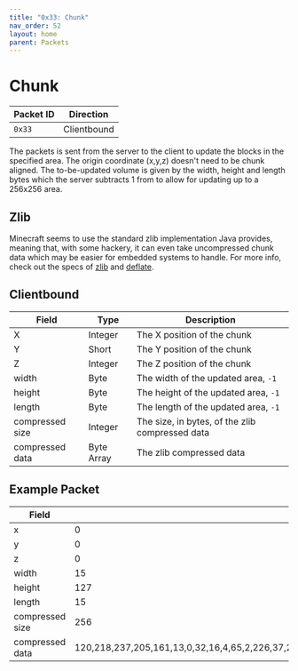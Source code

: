 ```yaml
---
title: "0x33: Chunk"
nav_order: 52
layout: home
parent: Packets
---
```


# Chunk

| Packet ID | Direction   |
| --------- | ----------- |
| `0x33`    | Clientbound |

The packets is sent from the server to the client to update the blocks in the specified area.
The origin coordinate (x,y,z) doesn't need to be chunk aligned.
The to-be-updated volume is given by the width, height and length bytes which the server subtracts 1 from to allow for updating up to a 256x256 area.

## Zlib
Minecraft seems to use the standard zlib implementation Java provides, meaning that, with some hackery, it can even take uncompressed chunk data which may be easier for embedded systems to handle.
For more info, check out the specs of [zlib](https://www.rfc-editor.org/rfc/rfc1950) and [deflate](https://www.rfc-editor.org/rfc/rfc1951).

## Clientbound

| Field           | Type       | Description                                     |
| --------------- | ---------- | ----------------------------------------------- |
| X               | Integer    | The X position of the chunk                     |
| Y               | Short      | The Y position of the chunk                     |
| Z               | Integer    | The Z position of the chunk                     |
| width           | Byte       | The width of the updated area, `-1`             |
| height          | Byte       | The height of the updated area, `-1`            |
| length          | Byte       | The length of the updated area, `-1`            |
| compressed size | Integer    | The size, in bytes, of the zlib compressed data |
| compressed data | Byte Array | The zlib compressed data                        |

## Example Packet

| Field           | Value   |
| --------------- | ----- |
| x               | 0 |
| y               | 0 |
| z               | 0 |
| width           | 15 |
| height          | 127 |
| length          | 15 |
| compressed size | 256 |
| compressed data | 120,218,237,205,161,13,0,32,16,4,65,2,226,37,253,119,73,7,208,1,136,51,136,25,191,217,26,153,222,50,229,239,239,239,239,239,239,239,239,239,239,239,239,239,239,239,239,239,239,239,239,239,239,239,239,239,239,239,239,239,239,239,239,239,239,239,239,239,239,239,239,239,239,239,239,239,239,239,239,239,239,239,239,239,239,239,239,239,239,239,239,239,239,239,239,239,239,239,239,239,239,239,239,239,239,239,239,239,239,239,239,239,239,239,239,239,239,239,239,239,239,239,239,239,239,239,239,239,239,239,239,239,239,239,239,239,239,239,239,239,239,239,239,239,239,239,239,239,239,239,239,239,239,239,239,239,255,193,31,0,0,0,0,0,0,0,0,0,0,0,0,0,0,0,0,0,0,0,0,0,0,0,0,0,0,0,0,0,0,0,120,219,119,75,175,215,235,245,122,189,94,175,215,235,245,122,189,94,175,215,235,245,122,189,94,175,215,235,245,122,189,94,175,215,235,245,122,189,94,175,215,235,245,122,189,94,175,215,235,245,122,189,94,175,215,235,245,122,125,220,207,3,138,218,152,0 |